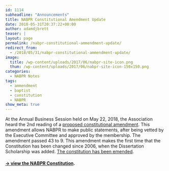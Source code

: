 ```yaml
---
id: 1114
subheadline: "Announcements"
title: NABPR Constitutional Amendment Update
date: 2018-05-31T20:37:22+00:00
author: adamdjbrett
teaser: |
layout: page
permalink: /nabpr-constitutional-ammendment-update/
redirect_from:
  - /2018/05/31/nabpr-constitutional-ammendment-update/
image:
  title: /wp-content/uploads/2017/06/nabpr-site-icon.png
  thum: /wp-content/uploads/2017/06/nabpr-site-icon-150x150.png
categories:
  - NABPR Notes
tags:
  - ammendment
  - baptist
  - constitution
  - NABPR
show_meta: true  
---
```

At the Annual Business Session held on May 22, 2018, the Association heard the 2nd reading of a [proposed constitutional amendment](/about-nabpr/constitution/proposed-amendment-xi/). This amendment allows NABPR to make public statements, after being vetted by the Executive Committee and approved by the membership. The amendment passed 43 to 9. This amendment makes the first time that the Constitution has been changed since 2006, when the Dissertation Scholarship was added. [The constitution has been emended](/about-nabpr/constitution/).

#### [→ view the NABPR Constitution](/about-nabpr/constitution/).
